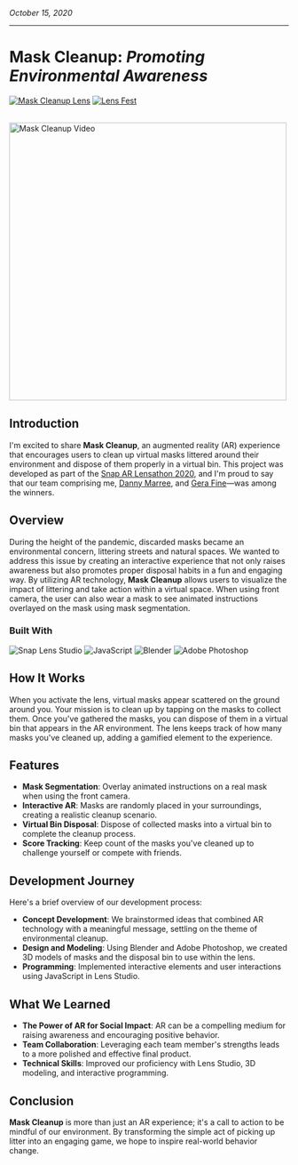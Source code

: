 *October 15, 2020*
***

# Mask Cleanup: *Promoting Environmental Awareness*

<a href="https://lens.snapchat.com/09092c26da13440d9c88744fb32fb026" target="_blank"><img src="https://img.shields.io/badge/Snapchat-Lens-FFFC00" alt="Mask Cleanup Lens"></a>
<a href="https://ar.snap.com/lens-fest-snaps-global-ar-festival?lang=en-US" target="_blank"><img src="https://img.shields.io/badge/Lens%20Fest-Featured-FFFC00" alt="Lens Fest"></a>

</br>
<img src="https://media3.giphy.com/media/fFGandES0njBDdFTmN/giphy.gif?cid=790b76118e8d6f55fae542104ce861290acd5fba0cda4720&rid=giphy.gif&ct=g" alt="Mask Cleanup Video" height="500"/>

## Introduction

I'm excited to share **Mask Cleanup**, an augmented reality (AR) experience that encourages users to clean up virtual masks littered around their environment and dispose of them properly in a virtual bin. This project was developed as part of the [Snap AR Lensathon 2020](https://ar.snap.com/lens-fest-snaps-global-ar-festival?lang=en-US), and I'm proud to say that our team comprising me, [Danny Marree](https://linktr.ee/dannymarree), and [Gera Fine](https://lensstudio.snapchat.com/creator/RDiIUNGCsDazCbwMYyN76w)—was among the winners.

## Overview

During the height of the pandemic, discarded masks became an environmental concern, littering streets and natural spaces. We wanted to address this issue by creating an interactive experience that not only raises awareness but also promotes proper disposal habits in a fun and engaging way. By utilizing AR technology, **Mask Cleanup** allows users to visualize the impact of littering and take action within a virtual space. When using front camera, the user can also wear a mask to see animated instructions overlayed on the mask using mask segmentation.

### Built With

![Snap Lens Studio](https://img.shields.io/badge/Snap%20Lens%20Studio-FFFC00?style=for-the-badge&logo=snapchat&logoColor=black)
![JavaScript](https://img.shields.io/badge/JavaScript-F7DF1E?style=for-the-badge&logo=javascript&logoColor=black)
![Blender](https://img.shields.io/badge/Blender-F5792A?style=for-the-badge&logo=blender&logoColor=white)
![Adobe Photoshop](https://img.shields.io/badge/Adobe%20Photoshop-31A8FF?style=for-the-badge&logo=adobe%20photoshop&logoColor=white)

## How It Works

When you activate the lens, virtual masks appear scattered on the ground around you. Your mission is to clean up by tapping on the masks to collect them. Once you've gathered the masks, you can dispose of them in a virtual bin that appears in the AR environment. The lens keeps track of how many masks you've cleaned up, adding a gamified element to the experience.

## Features

- **Mask Segmentation**: Overlay animated instructions on a real mask when using the front camera.
- **Interactive AR**: Masks are randomly placed in your surroundings, creating a realistic cleanup scenario.
- **Virtual Bin Disposal**: Dispose of collected masks into a virtual bin to complete the cleanup process.
- **Score Tracking**: Keep count of the masks you've cleaned up to challenge yourself or compete with friends.

## Development Journey

Here's a brief overview of our development process:

- **Concept Development**: We brainstormed ideas that combined AR technology with a meaningful message, settling on the theme of environmental cleanup.
- **Design and Modeling**: Using Blender and Adobe Photoshop, we created 3D models of masks and the disposal bin to use within the lens.
- **Programming**: Implemented interactive elements and user interactions using JavaScript in Lens Studio.

## What We Learned

- **The Power of AR for Social Impact**: AR can be a compelling medium for raising awareness and encouraging positive behavior.
- **Team Collaboration**: Leveraging each team member's strengths leads to a more polished and effective final product.
- **Technical Skills**: Improved our proficiency with Lens Studio, 3D modeling, and interactive programming.

## Conclusion

**Mask Cleanup** is more than just an AR experience; it's a call to action to be mindful of our environment. By transforming the simple act of picking up litter into an engaging game, we hope to inspire real-world behavior change.
